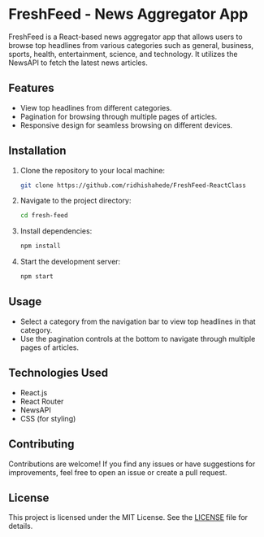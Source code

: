 # FreshFeed - News Aggregator App

FreshFeed is a React-based news aggregator app that allows users to browse top headlines from various categories such as general, business, sports, health, entertainment, science, and technology. It utilizes the NewsAPI to fetch the latest news articles.

## Features

- View top headlines from different categories.
- Pagination for browsing through multiple pages of articles.
- Responsive design for seamless browsing on different devices.

## Installation

1. Clone the repository to your local machine:

   ```bash
   git clone https://github.com/ridhishahede/FreshFeed-ReactClass

2. Navigate to the project directory:

   ```bash
   cd fresh-feed

3. Install dependencies:

   ```bash
   npm install

4. Start the development server:

   ```bash
   npm start

## Usage

- Select a category from the navigation bar to view top headlines in that category.
- Use the pagination controls at the bottom to navigate through multiple pages of articles.

## Technologies Used

- React.js
- React Router
- NewsAPI
- CSS (for styling)

## Contributing

Contributions are welcome! If you find any issues or have suggestions for improvements, feel free to open an issue or create a pull request.

## License

This project is licensed under the MIT License. See the [LICENSE](LICENSE) file for details.